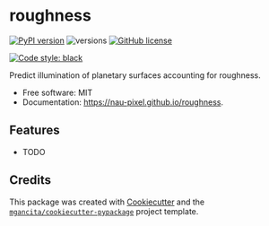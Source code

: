 # roughness


[![PyPI version](https://badge.fury.io/py/roughness.svg)](https://badge.fury.io/py/roughness)
![versions](https://img.shields.io/pypi/pyversions/roughness.svg)
[![GitHub license](https://img.shields.io/github/license/NAU-PIXEL/roughness.svg)](https://github.com/NAU-PIXEL/roughness/blob/main/LICENSE)


[![Code style: black](https://img.shields.io/badge/code%20style-black-000000.svg)](https://github.com/psf/black)


Predict illumination of planetary surfaces accounting for roughness.


- Free software: MIT
- Documentation: https://nau-pixel.github.io/roughness.


## Features

* TODO

## Credits


This package was created with [Cookiecutter](https://github.com/audreyr/cookiecutter) and the [`mgancita/cookiecutter-pypackage`](https://mgancita.github.io/cookiecutter-pypackage/) project template.
